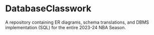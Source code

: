 # DatabaseClasswork
A repository containing ER diagrams, schema translations, and DBMS implementation (SQL) for the entire 2023-24 NBA Season.
